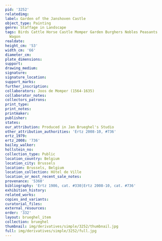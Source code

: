 ```yaml
---
pid: '3252'
relatedimg: 
label: Garden of the Janshoven Castle
object_type: Painting
genre: Staffage in Landscape
tags: Birds Cattle Horse Castle Momper Garden Burghers Nobles Peasants Landscape Boat
  Wagon
realdate: 
height_cm: '53'
width_cm: '66'
diameter_cm: 
plate_dimensions: 
support: 
drawing_medium: 
signature: 
signature_location: 
support_marks: 
further_inscription: 
collaborators: Joos de Momper (1564-1635)
collaborator_notes: 
collectors_patrons: 
print_type: 
print_notes: 
printmaker: 
publisher: 
states: 
our_attribution: Produced in Jan Brueghel's Studio
other_attribution_authorities: 'Ertz 2008-10, #736'
ertz_1979: 
ertz_2008: '736'
bailey_walker: 
hollstein_no: 
collection_type: Public
location_country: Belgium
location_city: Brussels
location: Brussels, Belgium
location_collection: Hôtel de Ville
location_or_most_recent_sale_notes: 
provenance: '5360'
bibliography: 'Ertz 1986, cat. #330|Ertz 2008-10, cat. #736'
exhibition_history: 
related_works: 
copies_and_variants: 
curatorial_files: 
external_resources: 
order: '332'
layout: brueghel_item
collection: brueghel
thumbnail: img/derivatives/simple/3252/thumbnail.jpg
full: img/derivatives/simple/3252/full.jpg
---
```

